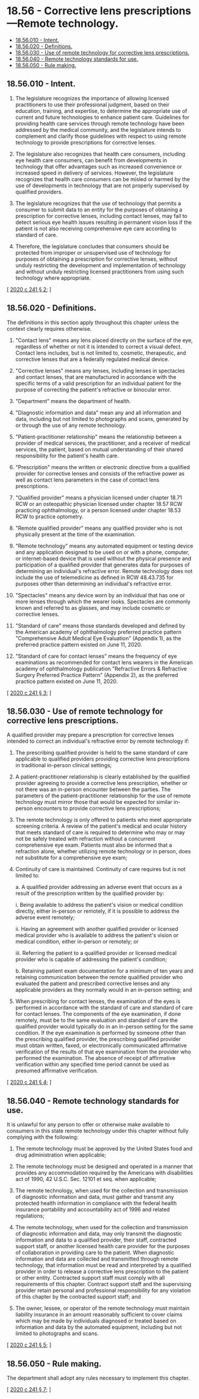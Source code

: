 # 18.56 - Corrective lens prescriptions—Remote technology.
* [18.56.010 - Intent.](#1856010---intent)
* [18.56.020 - Definitions.](#1856020---definitions)
* [18.56.030 - Use of remote technology for corrective lens prescriptions.](#1856030---use-of-remote-technology-for-corrective-lens-prescriptions)
* [18.56.040 - Remote technology standards for use.](#1856040---remote-technology-standards-for-use)
* [18.56.050 - Rule making.](#1856050---rule-making)
## 18.56.010 - Intent.
1. The legislature recognizes the importance of allowing licensed practitioners to use their professional judgment, based on their education, training, and expertise, to determine the appropriate use of current and future technologies to enhance patient care. Guidelines for providing health care services through remote technology have been addressed by the medical community, and the legislature intends to complement and clarify those guidelines with respect to using remote technology to provide prescriptions for corrective lenses.

2. The legislature also recognizes that health care consumers, including eye health care consumers, can benefit from developments in technology that offer advantages such as increased convenience or increased speed in delivery of services. However, the legislature recognizes that health care consumers can be misled or harmed by the use of developments in technology that are not properly supervised by qualified providers.

3. The legislature recognizes that the use of technology that permits a consumer to submit data to an entity for the purposes of obtaining a prescription for corrective lenses, including contact lenses, may fail to detect serious eye health issues resulting in permanent vision loss if the patient is not also receiving comprehensive eye care according to standard of care.

4. Therefore, the legislature concludes that consumers should be protected from improper or unsupervised use of technology for purposes of obtaining a prescription for corrective lenses, without unduly restricting the development and implementation of technology and without unduly restricting licensed practitioners from using such technology where appropriate.

\[ [2020 c 241 § 2](https://lawfilesext.leg.wa.gov/biennium/2019-20/Pdf/Bills/Session%20Laws/Senate/5759-S.SL.pdf?cite=2020%20c%20241%20§%202); \]

## 18.56.020 - Definitions.
The definitions in this section apply throughout this chapter unless the context clearly requires otherwise.

1. "Contact lens" means any lens placed directly on the surface of the eye, regardless of whether or not it is intended to correct a visual defect. Contact lens includes, but is not limited to, cosmetic, therapeutic, and corrective lenses that are a federally regulated medical device.

2. "Corrective lenses" means any lenses, including lenses in spectacles and contact lenses, that are manufactured in accordance with the specific terms of a valid prescription for an individual patient for the purpose of correcting the patient's refractive or binocular error.

3. "Department" means the department of health.

4. "Diagnostic information and data" mean any and all information and data, including but not limited to photographs and scans, generated by or through the use of any remote technology.

5. "Patient-practitioner relationship" means the relationship between a provider of medical services, the practitioner, and a receiver of medical services, the patient, based on mutual understanding of their shared responsibility for the patient's health care.

6. "Prescription" means the written or electronic directive from a qualified provider for corrective lenses and consists of the refractive power as well as contact lens parameters in the case of contact lens prescriptions.

7. "Qualified provider" means a physician licensed under chapter 18.71 RCW or an osteopathic physician licensed under chapter 18.57 RCW practicing ophthalmology, or a person licensed under chapter 18.53 RCW to practice optometry.

8. "Remote qualified provider" means any qualified provider who is not physically present at the time of the examination.

9. "Remote technology" means any automated equipment or testing device and any application designed to be used on or with a phone, computer, or internet-based device that is used without the physical presence and participation of a qualified provider that generates data for purposes of determining an individual's refractive error. Remote technology does not include the use of telemedicine as defined in RCW 48.43.735 for purposes other than determining an individual's refractive error.

10. "Spectacles" means any device worn by an individual that has one or more lenses through which the wearer looks. Spectacles are commonly known and referred to as glasses, and may include cosmetic or corrective lenses.

11. "Standard of care" means those standards developed and defined by the American academy of ophthalmology preferred practice pattern "Comprehensive Adult Medical Eye Evaluation" (Appendix 1), as the preferred practice pattern existed on June 11, 2020.

12. "Standard of care for contact lenses" means the frequency of eye examinations as recommended for contact lens wearers in the American academy of ophthalmology publication "Refractive Errors & Refractive Surgery Preferred Practice Pattern" (Appendix 2), as the preferred practice pattern existed on June 11, 2020.

\[ [2020 c 241 § 3](https://lawfilesext.leg.wa.gov/biennium/2019-20/Pdf/Bills/Session%20Laws/Senate/5759-S.SL.pdf?cite=2020%20c%20241%20§%203); \]

## 18.56.030 - Use of remote technology for corrective lens prescriptions.
A qualified provider may prepare a prescription for corrective lenses intended to correct an individual's refractive error by remote technology if:

1. The prescribing qualified provider is held to the same standard of care applicable to qualified providers providing corrective lens prescriptions in traditional in-person clinical settings;

2. A patient-practitioner relationship is clearly established by the qualified provider agreeing to provide a corrective lens prescription, whether or not there was an in-person encounter between the parties. The parameters of the patient-practitioner relationship for the use of remote technology must mirror those that would be expected for similar in-person encounters to provide corrective lens prescriptions;

3. The remote technology is only offered to patients who meet appropriate screening criteria. A review of the patient's medical and ocular history that meets standard of care is required to determine who may or may not be safely treated with refraction without a concurrent comprehensive eye exam. Patients must also be informed that a refraction alone, whether utilizing remote technology or in person, does not substitute for a comprehensive eye exam;

4. Continuity of care is maintained. Continuity of care requires but is not limited to:

   a. A qualified provider addressing an adverse event that occurs as a result of the prescription written by the qualified provider by:

      i. Being available to address the patient's vision or medical condition directly, either in-person or remotely, if it is possible to address the adverse event remotely;

      ii. Having an agreement with another qualified provider or licensed medical provider who is available to address the patient's vision or medical condition, either in-person or remotely; or

      iii. Referring the patient to a qualified provider or licensed medical provider who is capable of addressing the patient's condition;

   b. Retaining patient exam documentation for a minimum of ten years and retaining communication between the remote qualified provider who evaluated the patient and prescribed corrective lenses and any applicable providers as they normally would in an in-person setting; and

5. When prescribing for contact lenses, the examination of the eyes is performed in accordance with the standard of care and standard of care for contact lenses. The components of the eye examination, if done remotely, must be to the same evaluation and standard of care the qualified provider would typically do in an in-person setting for the same condition. If the eye examination is performed by someone other than the prescribing qualified provider, the prescribing qualified provider must obtain written, faxed, or electronically communicated affirmative verification of the results of that eye examination from the provider who performed the examination. The absence of receipt of affirmative verification within any specified time period cannot be used as presumed affirmative verification.

\[ [2020 c 241 § 4](https://lawfilesext.leg.wa.gov/biennium/2019-20/Pdf/Bills/Session%20Laws/Senate/5759-S.SL.pdf?cite=2020%20c%20241%20§%204); \]

## 18.56.040 - Remote technology standards for use.
It is unlawful for any person to offer or otherwise make available to consumers in this state remote technology under this chapter without fully complying with the following:

1. The remote technology must be approved by the United States food and drug administration when applicable;

2. The remote technology must be designed and operated in a manner that provides any accommodation required by the Americans with disabilities act of 1990, 42 U.S.C. Sec. 12101 et seq. when applicable;

3. The remote technology, when used for the collection and transmission of diagnostic information and data, must gather and transmit any protected health information in compliance with the federal health insurance portability and accountability act of 1996 and related regulations;

4. The remote technology, when used for the collection and transmission of diagnostic information and data, may only transmit the diagnostic information and data to a qualified provider, their staff, contracted support staff, or another licensed health care provider for the purposes of collaboration in providing care to the patient. When diagnostic information and data are collected and transmitted through remote technology, that information must be read and interpreted by a qualified provider in order to release a corrective lens prescription to the patient or other entity. Contracted support staff must comply with all requirements of this chapter. Contract support staff and the supervising provider retain personal and professional responsibility for any violation of this chapter by the contracted support staff; and

5. The owner, lessee, or operator of the remote technology must maintain liability insurance in an amount reasonably sufficient to cover claims which may be made by individuals diagnosed or treated based on information and data by the automated equipment, including but not limited to photographs and scans.

\[ [2020 c 241 § 5](https://lawfilesext.leg.wa.gov/biennium/2019-20/Pdf/Bills/Session%20Laws/Senate/5759-S.SL.pdf?cite=2020%20c%20241%20§%205); \]

## 18.56.050 - Rule making.
The department shall adopt any rules necessary to implement this chapter.

\[ [2020 c 241 § 7](https://lawfilesext.leg.wa.gov/biennium/2019-20/Pdf/Bills/Session%20Laws/Senate/5759-S.SL.pdf?cite=2020%20c%20241%20§%207); \]


